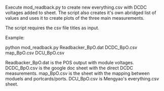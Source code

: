 Execute mod_readback.py to create new everything.csv with DCDC voltages added to sheet. The script also creates it's own abridged list of values and uses it to create plots of the three main measurements. 

The script requires the csv file titles as input. 

Example:

python mod_readback.py Readbacker_BpO.dat DCDC_BpO.csv map_BpO.csv DCU_BpO.csv

Readbacker_BpO.dat is the POS output with module voltages. DCDC_BpO.csv is the google doc sheet with the direct DCDC measurements. map_BpO.csv is the sheet with the mapping between moduels and portcards/ports. DCU_BpO.csv is Mengyao's everything.csv sheet.
